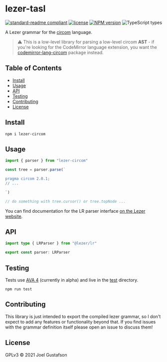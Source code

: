 # lezer-tasl

[![standard-readme compliant](https://img.shields.io/badge/readme%20style-standard-brightgreen.svg)](https://github.com/RichardLitt/standard-readme) [![license](https://img.shields.io/github/license/joeltg/lezer-circom)](https://opensource.org/licenses/MIT) [![NPM version](https://img.shields.io/npm/v/lezer-circom)](https://www.npmjs.com/package/lezer-circom) ![TypeScript types](https://img.shields.io/npm/types/lezer-circom)

A Lezer grammar for the [circom](https://docs.circom.io/) language.

> ⚠️ This is a low-level library for parsing a low-level circom **AST** - if you're looking for the CodeMirror language extension, you want the [codemirror-lang-circom](https://github.com/joeltg/codemirror-lang-circom) package instead.

## Table of Contents

- [Install](#install)
- [Usage](#usage)
- [API](#api)
- [Testing](#testing)
- [Contributing](#contributing)
- [License](#license)

## Install

```
npm i lezer-circom
```

## Usage

```ts
import { parser } from "lezer-circom"

const tree = parser.parse(`

pragma circom 2.0.1;
// ...

`)

// do something with tree.cursor() or tree.topNode ...
```

You can find documentation for the LR parser interface [on the Lezer website](https://lezer.codemirror.net/docs/ref/).

## API

```ts
import type { LRParser } from "@lezer/lr"

export const parser: LRParser
```

## Testing

Tests use [AVA 4](https://github.com/avajs/ava) (currently in alpha) and live in the [test](./test/) directory.

```
npm run test
```

## Contributing

This library is just intended to export the compiled lezer grammar, so I don't expect to add any features or functionality beyond that. If you find issues with the grammar definition itself please open an issue to discuss them!

## License

GPLv3 © 2021 Joel Gustafson
